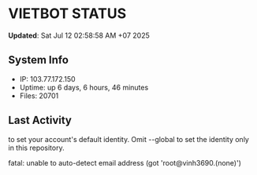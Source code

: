# VIETBOT STATUS
**Updated**: Sat Jul 12 02:58:58 AM +07 2025

## System Info
- IP: 103.77.172.150
- Uptime: up 6 days, 6 hours, 46 minutes
- Files: 20701

## Last Activity

to set your account's default identity.
Omit --global to set the identity only in this repository.

fatal: unable to auto-detect email address (got 'root@vinh3690.(none)')
